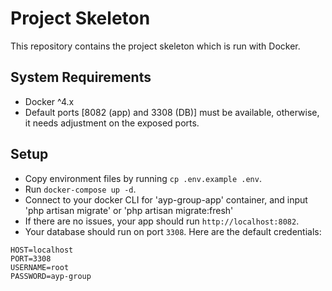 # Project Skeleton

This repository contains the project skeleton which is run with Docker.

## System Requirements

- Docker ^4.x
- Default ports [8082 (app) and 3308 (DB)] must be available, otherwise, it needs adjustment on the exposed ports.

## Setup

- Copy environment files by running `cp .env.example .env`.
- Run `docker-compose up -d`.
- Connect to your docker CLI for 'ayp-group-app' container, and input 'php artisan migrate' or 'php artisan migrate:fresh'
- If there are no issues, your app should run `http://localhost:8082`.
- Your database should run on port `3308`. Here are the default credentials:

```
HOST=localhost
PORT=3308
USERNAME=root
PASSWORD=ayp-group
```
